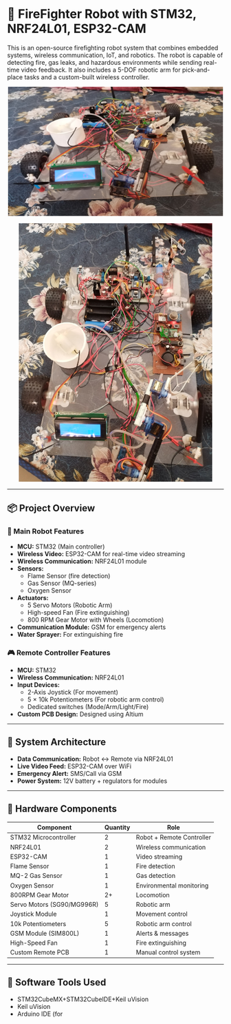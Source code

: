 

  <h1>🚒 FireFighter Robot with STM32, NRF24L01, ESP32-CAM</h1>

  <p>This is an open-source firefighting robot system that combines embedded systems, wireless communication, IoT, and robotics. The robot is capable of detecting fire, gas leaks, and hazardous environments while sending real-time video feedback. It also includes a 5-DOF robotic arm for pick-and-place tasks and a custom-built wireless controller.</p>

  <p align="center">
    <img src="DOCS/Image/robot-pic-1.jpg" alt="Pinout" width="500" height="300">
  </p>

  <p align="center">
    <a href="https://www.facebook.com/share/v/1G7Pu5FVEB/" target="_blank">
      <img src="DOCS/Image/robot-pic-2.jpg" alt="Click to watch on Facebook" width="450">
    </a>
  </p>

  <hr>

  <h2>📦 Project Overview</h2>

  <h3>🤖 Main Robot Features</h3>
  <ul>
    <li><strong>MCU:</strong> STM32 (Main controller)</li>
    <li><strong>Wireless Video:</strong> ESP32-CAM for real-time video streaming</li>
    <li><strong>Wireless Communication:</strong> NRF24L01 module</li>
    <li><strong>Sensors:</strong>
      <ul>
        <li>Flame Sensor (fire detection)</li>
        <li>Gas Sensor (MQ-series)</li>
        <li>Oxygen Sensor</li>
      </ul>
    </li>
    <li><strong>Actuators:</strong>
      <ul>
        <li>5 Servo Motors (Robotic Arm)</li>
        <li>High-speed Fan (Fire extinguishing)</li>
        <li>800 RPM Gear Motor with Wheels (Locomotion)</li>
      </ul>
    </li>
    <li><strong>Communication Module:</strong> GSM for emergency alerts</li>
    <li><strong>Water Sprayer:</strong> For extinguishing fire</li>
  </ul>

  <h3>🎮 Remote Controller Features</h3>
  <ul>
    <li><strong>MCU:</strong> STM32</li>
    <li><strong>Wireless Communication:</strong> NRF24L01</li>
    <li><strong>Input Devices:</strong>
      <ul>
        <li>2-Axis Joystick (For movement)</li>
        <li>5 × 10k Potentiometers (For robotic arm control)</li>
        <li>Dedicated switches (Mode/Arm/Light/Fire)</li>
      </ul>
    </li>
    <li><strong>Custom PCB Design:</strong> Designed using Altium</li>
  </ul>

  <hr>

  <h2>🧠 System Architecture</h2>
  <ul>
    <li><strong>Data Communication:</strong> Robot ↔ Remote via NRF24L01</li>
    <li><strong>Live Video Feed:</strong> ESP32-CAM over WiFi</li>
    <li><strong>Emergency Alert:</strong> SMS/Call via GSM</li>
    <li><strong>Power System:</strong> 12V battery + regulators for modules</li>
  </ul>

  <hr>

  <h2>🧰 Hardware Components</h2>
  <table>
    <thead>
      <tr>
        <th>Component</th>
        <th>Quantity</th>
        <th>Role</th>
      </tr>
    </thead>
    <tbody>
      <tr><td>STM32 Microcontroller</td><td>2</td><td>Robot + Remote Controller</td></tr>
      <tr><td>NRF24L01</td><td>2</td><td>Wireless communication</td></tr>
      <tr><td>ESP32-CAM</td><td>1</td><td>Video streaming</td></tr>
      <tr><td>Flame Sensor</td><td>1</td><td>Fire detection</td></tr>
      <tr><td>MQ-2 Gas Sensor</td><td>1</td><td>Gas detection</td></tr>
      <tr><td>Oxygen Sensor</td><td>1</td><td>Environmental monitoring</td></tr>
      <tr><td>800RPM Gear Motor</td><td>2+</td><td>Locomotion</td></tr>
      <tr><td>Servo Motors (SG90/MG996R)</td><td>5</td><td>Robotic arm</td></tr>
      <tr><td>Joystick Module</td><td>1</td><td>Movement control</td></tr>
      <tr><td>10k Potentiometers</td><td>5</td><td>Robotic arm control</td></tr>
      <tr><td>GSM Module (SIM800L)</td><td>1</td><td>Alerts & messages</td></tr>
      <tr><td>High-Speed Fan</td><td>1</td><td>Fire extinguishing</td></tr>
      <tr><td>Custom Remote PCB</td><td>1</td><td>Manual control system</td></tr>
    </tbody>
  </table>

  <hr>

  <h2>🔧 Software Tools Used</h2>
  <ul>
    <li>STM32CubeMX+STM32CubeIDE+Keil uVision</li>
    <li>Keil uVision</li>
    <li>Arduino IDE (for
